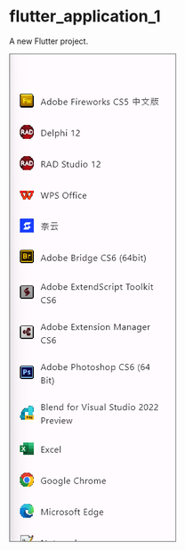 # flutter_application_1

A new Flutter project.

![image](https://github.com/msfm2018/WinBarDock-startx/blob/v0.1/startx.png)
 
